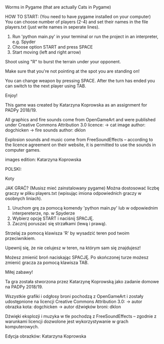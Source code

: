 Worms in Pygame (that are actually Cats in Pygame)

HOW TO START:
(You need to have pygame installed on your computer)
You can choose number of players (2-4) and set their names in the file players.txt (just write names in seperate lines).

1. Run 'python main.py' in your terminal or run the project in an interpreter, e.g. Spyder
2. Choose option START and press SPACE
3. Start moving (left and right arrow)

Shoot using "R" to burst the terrain under your opponent.

Make sure that you're not pointing at the spot you are standing on!

You can change weapon by pressing SPACE.
After the turn has ended you can switch to the next player using TAB.

Enjoy!

This game was created by Katarzyna Koprowska as an assignment for PADPy 2018/19.

All graphics and fire sounds come from OpenGameArt and were published under Creative Commons Attribution 3.0 licence:
-> cat image author: dogchicken
-> fire sounds author: dklon

Explosion sounds and music come from FreeSoundEffects – according to the licence agreement on their website, it is permitted to use the sounds in computer games.

images edition: Katarzyna Koprowska

POLSKI:

Koty

JAK GRAĆ?
(Musisz mieć zainstalowany pygame)
Można dostosować liczbę graczy w pliku players.txt (wpisując imiona odpowiednich graczy w osobnych liniach).

1. Uruchom grę za pomocą komendy 'python main.py' lub w odpowiednim interpereterze, np. w Spyderze
2. Wybierz opcję START i naciśnij SPACJĘ.
3. Zacznij poruszać się strzałkami (lewą i prawą).

Strzelaj za pomocą klawisza 'R' by wysadzić teren pod twoim przeciwnikiem.

Upewnij się, że nie celujesz w teren, na którym sam się znajdujesz!

Możesz zmienić broń naciskając SPACJĘ. Po skończonej turze możesz zmienić gracza za pomocą klawisza TAB.

Miłej zabawy!

Ta gra została stworzona przez Katarzynę Koprowską jako zadanie domowe na PADPy 2018/19.

Wszystkie grafiki i odgłosy broni pochodzą z OpenGameArt i zostały udostępnione na licencji Creative Commons Attribution 3.0:
-> autor obrazka kota: dogchicken
-> autor dźwięków broni: dklon

Dżwięki eksplozji i muzyka w tle pochodzą z FreeSoundEffects – zgodnie z warunkami licencji dozwolone jest wykorzystywanie w grach komputerowych.

Edycja obrazków: Katarzyna Koprowska

